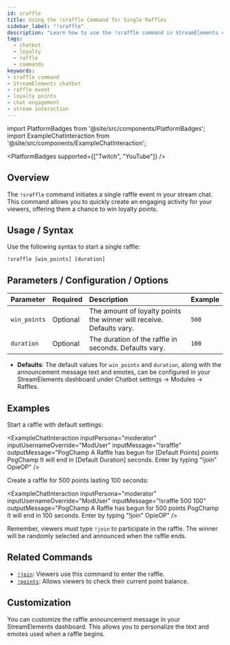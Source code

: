 ```yaml
---
id: sraffle
title: Using the !sraffle Command for Single Raffles
sidebar_label: "!sraffle"
description: "Learn how to use the !sraffle command in StreamElements chatbot to create engaging single raffle events in your stream chat."
tags:
  - chatbot
  - loyalty
  - raffle
  - commands
keywords:
- sraffle command
- StreamElements chatbot
- raffle event
- loyalty points
- chat engagement
- stream interaction
---
```


import PlatformBadges from '@site/src/components/PlatformBadges';
import ExampleChatInteraction from '@site/src/components/ExampleChatInteraction';

<PlatformBadges supported={["Twitch", "YouTube"]} />

## Overview

The `!sraffle` command initiates a single raffle event in your stream chat. This command allows you to quickly create an engaging activity for your viewers, offering them a chance to win loyalty points.

## Usage / Syntax

Use the following syntax to start a single raffle:

```
!sraffle [win_points] [duration]
```

## Parameters / Configuration / Options

| Parameter    | Required | Description                                                              | Example     |
| :----------- | :------- | :----------------------------------------------------------------------- | :---------- |
| `win_points` | Optional | The amount of loyalty points the winner will receive. Defaults vary.   | `500`       |
| `duration`   | Optional | The duration of the raffle in seconds. Defaults vary.                    | `100`       |

- **Defaults**: The default values for `win_points` and `duration`, along with the announcement message text and emotes, can be configured in your StreamElements dashboard under Chatbot settings -> Modules -> Raffles.

## Examples

Start a raffle with default settings:

<ExampleChatInteraction
  inputPersona="moderator"
  inputUsernameOverride="ModUser"
  inputMessage="!sraffle"
  outputMessage="PogChamp A Raffle has begun for [Default Points] points PogChamp It will end in [Default Duration] seconds. Enter by typing "!join" OpieOP"
/>

Create a raffle for 500 points lasting 100 seconds:

<ExampleChatInteraction
  inputPersona="moderator"
  inputUsernameOverride="ModUser"
  inputMessage="!sraffle 500 100"
  outputMessage="PogChamp A Raffle has begun for 500 points PogChamp It will end in 100 seconds. Enter by typing "!join" OpieOP"
/>

Remember, viewers must type `!join` to participate in the raffle. The winner will be randomly selected and announced when the raffle ends.

## Related Commands

- [`!join`](join.md): Viewers use this command to enter the raffle.
- [`!points`](points.md): Allows viewers to check their current point balance.

## Customization

You can customize the raffle announcement message in your StreamElements dashboard. This allows you to personalize the text and emotes used when a raffle begins.
